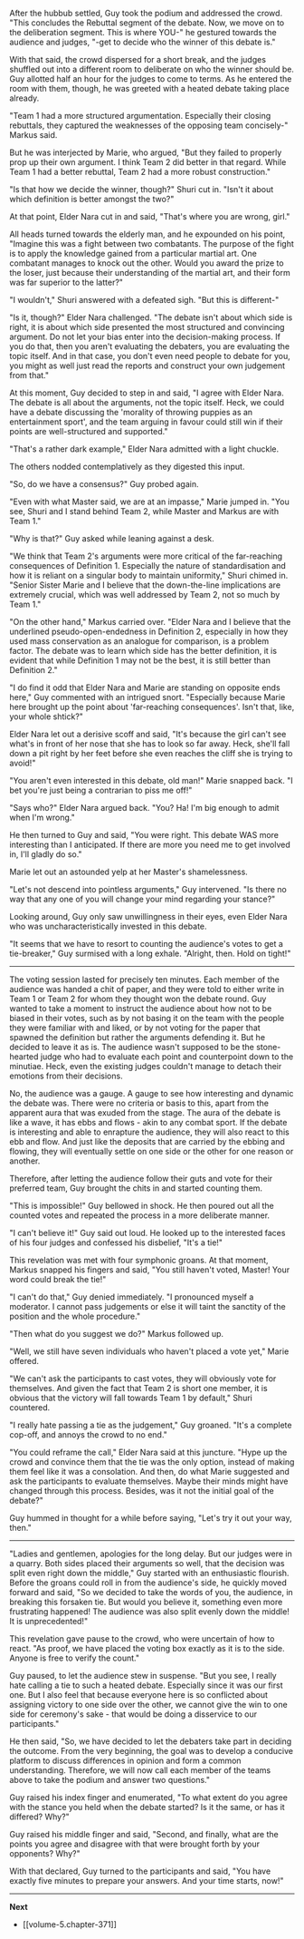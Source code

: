 
After the hubbub settled, Guy took the podium and addressed the crowd. "This concludes the Rebuttal segment of the debate. Now, we move on to the deliberation segment. This is where YOU-" he gestured towards the audience and judges, "-get to decide who the winner of this debate is."

With that said, the crowd dispersed for a short break, and the judges shuffled out into a different room to deliberate on who the winner should be. Guy allotted half an hour for the judges to come to terms. As he entered the room with them, though, he was greeted with a heated debate taking place already.

"Team 1 had a more structured argumentation. Especially their closing rebuttals, they captured the weaknesses of the opposing team concisely-" Markus said.

But he was interjected by Marie, who argued, "But they failed to properly prop up their own argument. I think Team 2 did better in that regard. While Team 1 had a better rebuttal, Team 2 had a more robust construction."

"Is that how we decide the winner, though?" Shuri cut in. "Isn't it about which definition is better amongst the two?"

At that point, Elder Nara cut in and said, "That's where you are wrong, girl."

All heads turned towards the elderly man, and he expounded on his point, "Imagine this was a fight between two combatants. The purpose of the fight is to apply the knowledge gained from a particular martial art. One combatant manages to knock out the other. Would you award the prize to the loser, just because their understanding of the martial art, and their form was far superior to the latter?"

"I wouldn't," Shuri answered with a defeated sigh. "But this is different-"

"Is it, though?" Elder Nara challenged. "The debate isn't about which side is right, it is about which side presented the most structured and convincing argument. Do not let your bias enter into the decision-making process. If you do that, then you aren't evaluating the debaters, you are evaluating the topic itself. And in that case, you don't even need people to debate for you, you might as well just read the reports and construct your own judgement from that."

At this moment, Guy decided to step in and said, "I agree with Elder Nara. The debate is all about the arguments, not the topic itself. Heck, we could have a debate discussing the 'morality of throwing puppies as an entertainment sport', and the team arguing in favour could still win if their points are well-structured and supported."

"That's a rather dark example," Elder Nara admitted with a light chuckle.

The others nodded contemplatively as they digested this input.

"So, do we have a consensus?" Guy probed again.

"Even with what Master said, we are at an impasse," Marie jumped in. "You see, Shuri and I stand behind Team 2, while Master and Markus are with Team 1."

"Why is that?" Guy asked while leaning against a desk.

"We think that Team 2's arguments were more critical of the far-reaching consequences of Definition 1. Especially the nature of standardisation and how it is reliant on a singular body to maintain uniformity," Shuri chimed in. "Senior Sister Marie and I believe that the down-the-line implications are extremely crucial, which was well addressed by Team 2, not so much by Team 1."

"On the other hand," Markus carried over. "Elder Nara and I believe that the underlined pseudo-open-endedness in Definition 2, especially in how they used mass conservation as an analogue for comparison, is a problem factor. The debate was to learn which side has the better definition, it is evident that while Definition 1 may not be the best, it is still better than Definition 2."

"I do find it odd that Elder Nara and Marie are standing on opposite ends here," Guy commented with an intrigued snort. "Especially because Marie here brought up the point about 'far-reaching consequences'. Isn't that, like, your whole shtick?"

Elder Nara let out a derisive scoff and said, "It's because the girl can't see what's in front of her nose that she has to look so far away. Heck, she'll fall down a pit right by her feet before she even reaches the cliff she is trying to avoid!"

"You aren't even interested in this debate, old man!" Marie snapped back. "I bet you're just being a contrarian to piss me off!"

"Says who?" Elder Nara argued back. "You? Ha! I'm big enough to admit when I'm wrong."

He then turned to Guy and said, "You were right. This debate WAS more interesting than I anticipated. If there are more you need me to get involved in, I'll gladly do so."

Marie let out an astounded yelp at her Master's shamelessness.

"Let's not descend into pointless arguments," Guy intervened. "Is there no way that any one of you will change your mind regarding your stance?"

Looking around, Guy only saw unwillingness in their eyes, even Elder Nara who was uncharacteristically invested in this debate.

"It seems that we have to resort to counting the audience's votes to get a tie-breaker," Guy surmised with a long exhale. "Alright, then. Hold on tight!"

____

The voting session lasted for precisely ten minutes. Each member of the audience was handed a chit of paper, and they were told to either write in Team 1 or Team 2 for whom they thought won the debate round. Guy wanted to take a moment to instruct the audience about how not to be biased in their votes, such as by not basing it on the team with the people they were familiar with and liked, or by not voting for the paper that spawned the definition but rather the arguments defending it. But he decided to leave it as is. The audience wasn't supposed to be the stone-hearted judge who had to evaluate each point and counterpoint down to the minutiae. Heck, even the existing judges couldn't manage to detach their emotions from their decisions.

No, the audience was a gauge. A gauge to see how interesting and dynamic the debate was. There were no criteria or basis to this, apart from the apparent aura that was exuded from the stage. The aura of the debate is like a wave, it has ebbs and flows - akin to any combat sport. If the debate is interesting and able to enrapture the audience, they will also react to this ebb and flow. And just like the deposits that are carried by the ebbing and flowing, they will eventually settle on one side or the other for one reason or another.

Therefore, after letting the audience follow their guts and vote for their preferred team, Guy brought the chits in and started counting them.

"This is impossible!" Guy bellowed in shock. He then poured out all the counted votes and repeated the process in a more deliberate manner.

"I can't believe it!" Guy said out loud. He looked up to the interested faces of his four judges and confessed his disbelief, "It's a tie!"

This revelation was met with four symphonic groans. At that moment, Markus snapped his fingers and said, "You still haven't voted, Master! Your word could break the tie!"

"I can't do that," Guy denied immediately. "I pronounced myself a moderator. I cannot pass judgements or else it will taint the sanctity of the position and the whole procedure."

"Then what do you suggest we do?" Markus followed up.

"Well, we still have seven individuals who haven't placed a vote yet," Marie offered.

"We can't ask the participants to cast votes, they will obviously vote for themselves. And given the fact that Team 2 is short one member, it is obvious that the victory will fall towards Team 1 by default," Shuri countered.

"I really hate passing a tie as the judgement," Guy groaned. "It's a complete cop-off, and annoys the crowd to no end."

"You could reframe the call," Elder Nara said at this juncture. "Hype up the crowd and convince them that the tie was the only option, instead of making them feel like it was a consolation. And then, do what Marie suggested and ask the participants to evaluate themselves. Maybe their minds might have changed through this process. Besides, was it not the initial goal of the debate?"

Guy hummed in thought for a while before saying, "Let's try it out your way, then."

____

"Ladies and gentlemen, apologies for the long delay. But our judges were in a quarry. Both sides placed their arguments so well, that the decision was split even right down the middle," Guy started with an enthusiastic flourish. Before the groans could roll in from the audience's side, he quickly moved forward and said, "So we decided to take the words of you, the audience, in breaking this forsaken tie. But would you believe it, something even more frustrating happened! The audience was also split evenly down the middle! It is unprecedented!"

This revelation gave pause to the crowd, who were uncertain of how to react. "As proof, we have placed the voting box exactly as it is to the side. Anyone is free to verify the count."

Guy paused, to let the audience stew in suspense. "But you see, I really hate calling a tie to such a heated debate. Especially since it was our first one. But I also feel that because everyone here is so conflicted about assigning victory to one side over the other, we cannot give the win to one side for ceremony's sake - that would be doing a disservice to our participants."

He then said, "So, we have decided to let the debaters take part in deciding the outcome. From the very beginning, the goal was to develop a conducive platform to discuss differences in opinion and form a common understanding. Therefore, we will now call each member of the teams above to take the podium and answer two questions."

Guy raised his index finger and enumerated, "To what extent do you agree with the stance you held when the debate started? Is it the same, or has it differed? Why?"

Guy raised his middle finger and said, "Second, and finally, what are the points you agree and disagree with that were brought forth by your opponents? Why?"

With that declared, Guy turned to the participants and said, "You have exactly five minutes to prepare your answers. And your time starts, now!"

____

**Next**
* [[volume-5.chapter-371]]